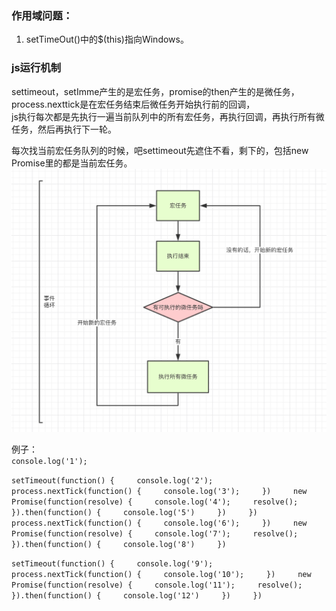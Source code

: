 ### 作用域问题：

1. setTimeOut\(\)中的$\(this\)指向Windows。

### js运行机制

settimeout，setImme产生的是宏任务，promise的then产生的是微任务，  
process.nexttick是在宏任务结束后微任务开始执行前的回调，  
js执行每次都是先执行一遍当前队列中的所有宏任务，再执行回调，再执行所有微任务，然后再执行下一轮。

每次找当前宏任务队列的时候，吧settimeout先遮住不看，剩下的，包括new Promise里的都是当前宏任务。![](/assets/js)

例子：  
`console.log('1');`

`setTimeout(function() {    
    console.log('2');    
    process.nextTick(function() {    
        console.log('3');    
    })    
    new Promise(function(resolve) {    
        console.log('4');    
        resolve();    
    }).then(function() {    
        console.log('5')    
    })    
})    
process.nextTick(function() {    
    console.log('6');    
})    
new Promise(function(resolve) {    
    console.log('7');    
    resolve();    
}).then(function() {    
    console.log('8')    
})`

`setTimeout(function() {    
    console.log('9');    
    process.nextTick(function() {    
        console.log('10');    
    })    
    new Promise(function(resolve) {    
        console.log('11');    
        resolve();    
    }).then(function() {    
        console.log('12')    
    })    
})`

